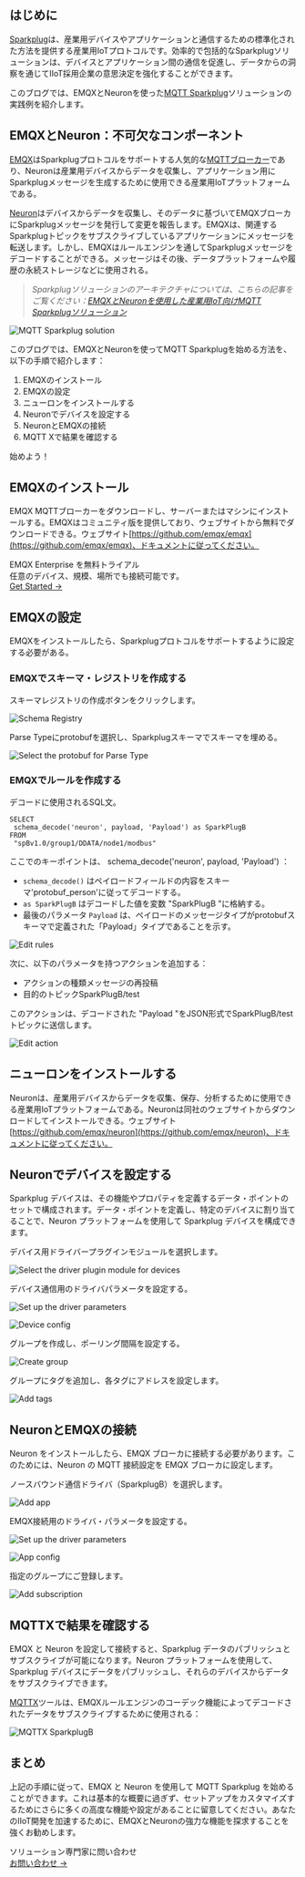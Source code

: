 ## はじめに

[Sparkplug](https://www.emqx.com/ja/blog/sparkplug-3-0-advancements-and-formalization-in-mqtt-for-iiot)は、産業用デバイスやアプリケーションと通信するための標準化された方法を提供する産業用IoTプロトコルです。効率的で包括的なSparkplugソリューションは、デバイスとアプリケーション間の通信を促進し、データからの洞察を通じてIIoT採用企業の意思決定を強化することができます。

このブログでは、EMQXとNeuronを使った[MQTT Sparkplug](https://www.emqx.com/en/blog/mqtt-sparkplug-bridging-it-and-ot-in-industry-4-0)ソリューションの実践例を紹介します。

## EMQXとNeuron：不可欠なコンポーネント

[EMQX](https://github.com/emqx/emqx)はSparkplugプロトコルをサポートする人気的な[MQTTブローカー](https://www.emqx.com/ja/blog/the-ultimate-guide-to-mqtt-broker-comparison)であり、Neuronは産業用デバイスからデータを収集し、アプリケーション用にSparkplugメッセージを生成するために使用できる産業用IoTプラットフォームである。

[Neuron](https://github.com/emqx/neuron)はデバイスからデータを収集し、そのデータに基づいてEMQXブローカにSparkplugメッセージを発行して変更を報告します。EMQXは、関連するSparkplugトピックをサブスクライブしているアプリケーションにメッセージを転送します。しかし、EMQXはルールエンジンを通してSparkplugメッセージをデコードすることができる。メッセージはその後、データプラットフォームや履歴の永続ストレージなどに使用される。

> *Sparkplugソリューションのアーキテクチャについては、こちらの記事をご覧ください：*[*EMQXとNeuronを使用した産業用IoT向けMQTT Sparkplugソリューション*](https://www.emqx.com/ja/blog/mqtt-sparkplug-solution-for-industrial-iot-using-emqx-and-neuron)

![MQTT Sparkplug solution](https://assets.emqx.com/images/eca65d9a9ab24cb2bc02ce929162d1b5.png)

このブログでは、EMQXとNeuronを使ってMQTT Sparkplugを始める方法を、以下の手順で紹介します：

1.  EMQXのインストール
2.  EMQXの設定
3.  ニューロンをインストールする
4. Neuronでデバイスを設定する
5. NeuronとEMQXの接続
6. MQTT Xで結果を確認する

 始めよう！

## EMQXのインストール

EMQX MQTTブローカーをダウンロードし、サーバーまたはマシンにインストールする。EMQXはコミュニティ版を提供しており、ウェブサイトから無料でダウンロードできる。ウェブサイト[https://github.com/emqx/emqx](https://github.com/emqx/emqx)、ドキュメントに従ってください。

<section class="promotion">
    <div>
        EMQX Enterprise を無料トライアル
      <div class="is-size-14 is-text-normal has-text-weight-normal">任意のデバイス、規模、場所でも接続可能です。</div>
    </div>
    <a href="https://www.emqx.com/ja/try?product=enterprise" class="button is-gradient px-5">Get Started →</a>
</section>

## EMQXの設定

EMQXをインストールしたら、Sparkplugプロトコルをサポートするように設定する必要がある。

### EMQXでスキーマ・レジストリを作成する

スキーマレジストリの作成ボタンをクリックします。

![Schema Registry](https://assets.emqx.com/images/414d1d19937f7b127bf078022516db5b.png)

Parse Typeにprotobufを選択し、Sparkplugスキーマでスキーマを埋める。

![Select the protobuf for **Parse Type**](https://assets.emqx.com/images/92713344955371feef0f189c2714564e.png)

### EMQXでルールを作成する

デコードに使用されるSQL文。

```
SELECT
 schema_decode('neuron', payload, 'Payload') as SparkPlugB
FROM
 "spBv1.0/group1/DDATA/node1/modbus"

```

ここでのキーポイントは、 schema_decode('neuron', payload, 'Payload') ：

- `schema_decode()` はペイロードフィールドの内容をスキーマ'protobuf_person'に従ってデコードする。
- `as SparkPlugB` はデコードした値を変数 "SparkPlugB "に格納する。
- 最後のパラメータ `Payload` は、ペイロードのメッセージタイプがprotobufスキーマで定義された「Payload」タイプであることを示す。

![Edit rules](https://assets.emqx.com/images/c86eaf113839e16ac2ef47fe65866ee2.png)

次に、以下のパラメータを持つアクションを追加する：

- アクションの種類メッセージの再投稿
- 目的のトピックSparkPlugB/test

このアクションは、デコードされた "Payload "をJSON形式でSparkPlugB/testトピックに送信します。

![Edit action](https://assets.emqx.com/images/a11c438376914cc10bda248d9dbace96.png)

## ニューロンをインストールする

Neuronは、産業用デバイスからデータを収集、保存、分析するために使用できる産業用IoTプラットフォームである。Neuronは同社のウェブサイトからダウンロードしてインストールできる。ウェブサイト[https://github.com/emqx/neuron](https://github.com/emqx/neuron)、ドキュメントに従ってください。

## Neuronでデバイスを設定する

Sparkplug デバイスは、その機能やプロパティを定義するデータ・ポイントのセットで構成されます。データ・ポイントを定義し、特定のデバイスに割り当てることで、Neuron プラットフォームを使用して Sparkplug デバイスを構成できます。

デバイス用ドライバープラグインモジュールを選択します。

![Select the driver plugin module for devices](https://assets.emqx.com/images/dee478a56cabf28982d95bc30d15c440.png)

デバイス通信用のドライバパラメータを設定する。

![Set up the driver parameters](https://assets.emqx.com/images/95ddaf88bdb5cc305bf8110b9f1ca87c.png)

![Device config](https://assets.emqx.com/images/2da88ff4dddec3ae4ffaca60fa384170.png)

グループを作成し、ポーリング間隔を設定する。

![Create group](https://assets.emqx.com/images/aa91471395538ceb7a7edb054f4bff59.png)

グループにタグを追加し、各タグにアドレスを設定します。

![Add tags](https://assets.emqx.com/images/fb215e69ffcbe4e8ec6d52ac23351935.png)

## NeuronとEMQXの接続

Neuron をインストールしたら、EMQX ブローカに接続する必要があります。このためには、Neuron の MQTT 接続設定を EMQX ブローカに設定します。

ノースバウンド通信ドライバ（SparkplugB）を選択します。

![Add app](https://assets.emqx.com/images/8a9ee5ab1a09cb5d70a62999e745722c.png)

EMQX接続用のドライバ・パラメータを設定する。

![Set up the driver parameters](https://assets.emqx.com/images/c629e130b36ac53f66a21d9adfd8689a.png)

![App config](https://assets.emqx.com/images/64cbe0d49c98ab3dc482b6686f337223.png)

指定のグループにご登録します。

![Add subscription](https://assets.emqx.com/images/a0f825a4446a6ab52153ec0a5da06efd.png)

## MQTTXで結果を確認する

EMQX と Neuron を設定して接続すると、Sparkplug データのパブリッシュとサブスクライブが可能になります。Neuron プラットフォームを使用して、Sparkplug デバイスにデータをパブリッシュし、それらのデバイスからデータをサブスクライブできます。

[MQTTX](https://mqttx.app/ja)ツールは、EMQXルールエンジンのコーデック機能によってデコードされたデータをサブスクライブするために使用される：

![MQTTX SparkplugB](https://assets.emqx.com/images/38691752e5463c39951eddec129f91be.png)

## まとめ

上記の手順に従って、EMQX と Neuron を使用して MQTT Sparkplug を始めることができます。これは基本的な概要に過ぎず、セットアップをカスタマイズするためにさらに多くの高度な機能や設定があることに留意してください。あなたのIIoT開発を加速するために、EMQXとNeuronの強力な機能を探求することを強くお勧めします。



<section class="promotion">
    <div>
        ソリューション専門家に問い合わせ
    </div>
    <a href="https://www.emqx.com/ja/contact?product=solutions" class="button is-gradient px-5">お問い合わせ →</a>
</section>
